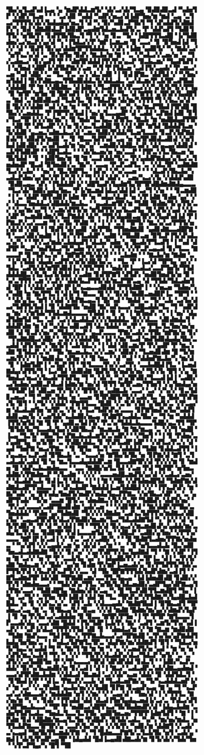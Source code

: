 ▜▙▞▄▜▃▟▚▟▐▃▄▝▄▝▆▟▛▟▟▃▆▜▞▝▟▞▃▞▟▞▜▃▄▝▉▟▉▟▉▃▟▝▚▟▅▜▛▝▞▟▛▞▜▃▅▝▝▝▝▃▞▟▉▝▚▟▟▝▚▟▛▞▅▃▞▟▐▟▛▜▅▞▆▝▆▟▝▃▄▝▃▜▃▞▜▜▜▜▞▟▞▞▙▟▄▟▄▞▅▃▜▝▟▝▚▝▉▞▚▟▊▃▛▜▙▜▝▜▝▟▚▟▟▜▞▟▇▟▛▞▚▝▉▟▝▟▇▟▉▟▃▛▐▟▉▟▛▃▄▟▆▜▟▃▅▃▙▟▜▞▃▝▛▝▟▟▚▟▜▝▜▟▊▜▜▜▞▝▅▜▙▜▚▝▊▟▜▜▙▜▙▃▜▝▜▝▞▝▅▝▊▃▝▜▞▝▐▟█▜▜▜▃▟█▝▐▞▜▟▉▟▅▞▃▞▅▃▛▞▄▞▟▝▚▝▐▜▟▃▞▞▛▝▆▛▐▃▆▃▅▝█▝▃▃▞▝▊▝▉▜▅▟▐▟▝▜▞▞▝▟▝▝▉▟▜▝▉▞▄▞▟▟▆▜▛▜▜▟▟▟▃▝▞▟▚▝▐▟▆▝▄▟▉▜▞▝▚▝▇▟▞▃▞▝▅▜▚▃▚▞▟▝▃▝▉▞▆▜▅▝▉▟▚▝▇▃▙▞▆▝▇▝▝▃▝▞▚▟▃▞▞▃▅▞▅▝▃▝▜▞▃▟▅▃▞▝▊▞▄▟▜▝▛▝▝▟▆▜▛▟▟▟▐▜▚▜▚▞▄▃▛▝▉▃▙▃▆▞▝▜▄▟▜▟▜▝▐▝▄▜▅▟▝▟█▛▐▞▟▜▙▛▇▞▞▃▅▝▚▜▝▛▐▜▟▃▅▝▃▟▐▜▞▃▄▟▞▝▛▃▆▃▞▃▅▝▚▟▝▟█▞▝▃▝▜▃▝▛▃▝▃▚▝▟▃▚▟▉▝▐▝▊▟▐▛▇▃▝▟▟▜▟▝▞▝▚▜▅▞▅▜▟▟▐▝▉▞▛▟▇▃▄▃▜▜▙▟▉▟▟▃▜▞▟▟▃▟▃▝▃▞▟▃▆▞▛▃▙▜▛▃▟▜▙▟▞▟▟▟▉▝▛▝▇▝▞▟█▟▇▃▝▟▐▟▇▝▞▜▃▟▜▜▞▞▛▃▃▞▞▞▚▞▙▜▞▜▞▞▛▜▄▝▉▝▆▜▛▝▆▜▅▝█▝█▟▚▟▜▝▐▞▛▞▝▃▜▞▝▜▃▝▟▝▇▜▜▝▄▜▛▟▚▜▄▟█▜▃▝▇▟▝▃▜▟▉▟▉▃▟▝▜▃▙▜▃▝█▝▜▟▃▛▇▝▟▞▆▞▚▜▜▜▝▜▝▞▙▃▚▞▟▝▉▝█▞▞▞▟▟▇▝▚▟▝▞▅▝▆▝▝▜▞▝▝▝▚▜▚▝▄▞▚▝▅▞▆▃▛▜▙▟▐▜▛▟█▝█▜▙▞▞▃▅▟▟▃▝▛▐▜▛▜▚▞▙▟▐▝▅▞▄▜▃▃▄▟▛▝▟▝▃▟▟▝▃▛▇▟▐▟▊▝▊▜▞▜▃▞▜▛▐▞▞▞▅▞▆▞▚▝▉▝▆▟▞▜▃▜▄▃▚▛▇▜▃▝▇▃▙▝▆▝▅▟█▟▄▟▜▜▛▃▝▟█▝▛▝▟▜▃▟▛▝▞▞▅▝▊▞▄▃▜▃▟▟█▝█▝▞▟▝▟▛▝▆▜▟▝█▟▟▟▜▃▅▝▜▞▟▟▉▝▄▃▅▃▚▟▆▃▙▃▞▟▝▃▆▃▜▟▉▞▛▟▟▞▜▃▅▜▃▃▙▝▊▃▛▞▙▛▇▟▊▟▞▜▝▟▉▟▜▞▆▟▉▝▃▝▊▝█▃▃▜▟▜▚▟▝▃▄▝▅▝▅▜▛▟▉▟▃▟▊▟▝▞▅▜▙▟▐▟▊▟█▞▝▃▚▟▜▃▟▞▆▝▅▞▚▞▝▃▆▟▉▞▟▟█▃▚▟▚▝▟▞▄▃▄▞▟▟▊▟▝▃▙▜▜▟▉▟▛▝▝▟█▜▃▟▃▝▝▝▟▞▙▃▅▞▅▝▅▞▃▃▛▝▐▜▛▃▚▜▃▜▙▃▅▝▅▜▙▜▟▟▝▝▊▝▐▟▉▜▅▞▆▝█▝▇▝▃▃▛▟▟▞▜▞▃▝▛▞▄▟▟▛▇▟▄▞▄▜▃▞▃▜▅▟▅▟▛▝█▃▟▝▉▜▅▟▊▞▃▝▇▞▚▝▃▃▄▝▛▃▛▃▟▜▃▝▃▝▞▟▃▜▛▝▄▟▇▟▇▜▃▞▞▃▙▞▝▝▅▞▚▝█▃▜▟▛▜▃▝▐▟▚▞▝▞▚▞▃▃▅▝▝▝▝▟▃▟▚▜▙▃▙▞▚▃▟▃▛▟▅▞▄▞▙▞▞▛▐▞▚▜▝▞▝▜▝▞▟▝▟▟▚▝▝▃▅▞▚▃▞▞▙▝▞▟▟▟▚▟▉▝▉▟▉▃▄▃▝▟▚▝▐▜▟▟▟▛▐▞▝▟█▜▄▟▚▜▄▟▆▜▄▜▛▜▛▟█▟▆▟▇▟▄▃▃▃▝▜▃▞▟▞▜▟▉▞▄▟▄▜▅▃▝▛▐▞▆▃▆▟▐▟▃▞▟▟▐▟▝▃▞▜▝▞▅▝▝▝▊▃▆▟▉▝▐▝▃▝▟▟▛▝█▜▚▟▊▛▐▟▆▝▛▝▅▝▚▟▄▞▟▃▛▝▅▝▞▛▐▟▇▝▊▟▅▝▄▞▝▞▞▝▟▃▃▜▅▟▟▃▞▟█▟▟▞▆▃▙▃▝▝▄▃▟▃▆▜▛▞▆▝▜▟▉▝▉▟▆▞▜▞▄▜▜▞▃▞▝▞▄▞▆▞▄▞▜▝▞▃▆▞▟▜▜▞▅▝▆▜▟▜▜▞▄▞▙▃▟▜▄▝█▝▟▜▞▞▄▟▝▞▟▃▞▟▛▝▚▃▆▟▊▟▆▞▞▜▃▛▇▟▟▝▟▞▚▝▜▜▞▟▄▟▊▃▄▜▛▞▚▜▄▟▚▟▐▟▝▛▐▛▇▃▛▞▃▞▃▃▆▝▜▝▃▜▙▝▛▟▇▝▚▝▐▝▞▝▃▜▝▜▛▜▞▝▇▃▚▞▃▞▛▜▜▞▅▞▟▞▟▝▞▟▊▝▐▝▉▟▜▝▟▞▄▟▊▝▟▞▛▜▙▝▜▜▅▟▇▟▊▝▄▟▊▟▇▃▃▟█▛▇▝▜▝▃▃▞▟▊▞▅▟▇▝▐▝▊▞▚▜▜▃▟▟▛▝▄▟▇▝▞▜▙▟▊▃▅▝▉▜▃▛▐▜▞▟▚▟▃▃▚▞▚▝▝▝▛▞▃▞▆▟▞▃▙▟▄▟▜▝▟▃▙▞▚▟▅▝▄▝█▃▟▞▛▜▃▟▜▝▐▝▚▟▝▟▟▜▛▝▚▃▛▝▅▟▜▟▃▞▜▞▚▟▅▝▛▞▄▞▄▝▞▜▚▝▞▞▛▃▛▃▄▃▟▝▊▞▜▃▃▝▇▃▃▃▛▝█▝▜▟▚▃▚▞▚▝▇▛▇▜▞▜▞▟▞▟▝▝▝▃▙▟▆▝▝▝▇▃▙▞▆▝▇▟▆▝▃▝▐▞▚▜▟▟▝▟▄▟▞▃▟▜▚▞▅▜▞▟█▞▙▞▃▝▝▜▃▝▛▝▐▃▞▟▝▜▛▜▄▝▄▞▞▝▜▟▃▝▃▟▜▞▟▞▆▜▛▟▉▟▐▃▚▜▜▞▜▜▝▝▅▟▞▛▐▃▃▟▃▞▃▃▛▜▅▜▞▜▜▟▟▟▟▟█▃▚▜▄▜▃▞▙▜▟▟▝▞▃▟▆▝▊▟▜▛▇▜▝▟▜▟▚▝▅▟▉▜▅▟▜▞▅▝▉▝▚▞▃▜▜▜▝▃▆▝▞▃▛▞▝▟▟▞▙▃▛▜▜▞▟▞▆▃▛▜▛▃▄▝▟▝▜▜▟▞▜▟▃▟▅▜▟▝█▛▐▝▞▟▟▞▃▞▟▛▐▛▐▞▚▃▄▃▃▟▉▟▟▝▛▜▜▟▇▛▐▝▝▞▅▃▅▝▜▟▅▞▚▞▚▟█▝▆▝▇▞▛▜▃▜▝▟▐▞▜▝▇▃▃▝█▝▞▝▉▞▟▝▇▟▉▃▅▟▉▛▐▃▝▜▛▜▝▝▝▝▟▞▄▜▃▝▆▜▝▞▟▟▝▞▙▛▇▃▄▃▜▝█▞▚▟▝▝▇▟▟▝▃▝▜▞▝▃▙▝▃▞▙▞▟▃▞▜▟▜▜▞▙▟▐▝▉▝▟▟▇▜▙▝▅▟█▝▇▞▚▟▚▃▃▞▚▟█▃▟▟▞▜▃▝▜▝▚▟▛▟▄▝▆▞▝▞▆▜▟▞▜▜▟▃▆▟▃▃▃▃▜▜▟▟▝▝▊▝▄▝▐▝▇▜▅▟▚▝▚▝▐▝▅▞▝▟▄▟▜▟▆▜▟▝▜▃▝▃▛▝▃▞▞▟▃▟▟▃▛▞▞▞▙▟▟▟▃▝▉▞▞▟▃▃▝▟▊▟▆▟▄▜▝▟▟▟▛▟▆▝▆▝▟▝▚▞▟▃▚▟▊▃▟▜▝▟▃▜▟▟▞▝▚▞▛▝▃▝▛▜▃▜▃▜▅▞▅▞▅▟▉▝▟▝▊▃▛▞▅▞▚▞▜▟▄▞▄▃▛▝▄▃▛▃▃▃▝▛▇▞▃▟▞▃▜▜▙▝▆▛▇▞▅▝▊▞▝▜▚▟▇▟█▃▞▟█▞▝▃▜▞▞▞▟▟▟▜▙▝▐▟▝▞▆▞▜▃▟▝▅▟▜▟▉▟▄▟▄▜▙▞▃▃▟▟▝▟▜▞▙▞▚▝▇▞▙▜▝▃▙▜▟▃▚▝▐▝▟▟▝▟▊▃▆▞▛▝▛▞▄▟▛▝▛▝▆▃▚▟▇▝▊▜▟▃▛▃▚▞▝▜▙▝▆▃▅▃▙▃▚▞▞▃▆▞▝▟▉▟▚▝▜▃▅▟▊▟▆▝█▝▜▞▆▃▆▞▛▞▞▝▐▝▆▟▊▟▄▝▟▜▅▝▞▝▉▝▆▃▝▝▟▝▚▟▝▝▟▟▅▛▇▃▙▞▚▝▆▞▟▝▊▝▐▟▆▜▟▛▐▝▃▜▄▛▐▜▝▝▊▜▃▃▃▜▚▞▞▃▞▜▚▝▃▃▙▟█▟▐▜▃▝▐▃▅▟▇▟▄▞▟▜▜▞▜▝▐▃▞▜▟▝▟▟▉▟▇▝█▟▜▞▜▞▅▟▜▞▅▞▝▜▞▞▙▝█▜▝▞▄▝▇▜▅▟▃▞▅▃▞▞▙▃▟▞▜▜▟▜▄▝▜▝▚▝▟▞▚▝▚▞▄▜▛▟▊▞▜▃▃▟▐▟▐▝▃▟▉▞▃▞▙▟▅▞▄▟▉▃▛▟▃▟▐▟▆▞▆▝▅▞▟▝▉▜▜▝▆▜▛▃▅▞▜▜▅▜▝▞▄▜▅▟▄▞▅▝▜▜▟▛▐▟▝▟▉▃▅▝▛▞▜▞▞▝█▜▜▞▄▝▄▟▇▃▙▝▃▃▞▝▃▞▝▞▚▞▞▝▊▃▜▟▊▃▅▃▞▝▜▝▚▟▛▃▜▟▄▝▅▝▃▃▅▝▊▜▛▟█▜▞▜▞▞▃▟▞▜▃▝▅▝█▟▞▜▚▛▇▞▙▝▉▜▝▝▞▜▞▝▞▟▟▞▝▛▇▜▜▃▃▝█▟▊▝▞▃▜▞▚▜▟▝▄▜▅▜▞▃▝▞▛▃▄▞▆▝▟▃▟▃▆▜▅▝▅▜▛▃▝▞▙▝▞▜▃▞▜▟▛▟▚▞▃▃▃▝▊▛▇▜▅▟▚▞▙▞▚▟▟▜▟▟▊▃▅▞▙▝▞▃▅▜▟▞▚▃▙▟▉▞▅▃▄▝▛▟▇▜▚▃▟▟▃▜▙▞▃▝▜▝▆▝▚▟▟▟▐▜▜▞▆▜▟▝▇▝█▝▛▝▄▟▊▃▜▟▐▜▞▝▛▃▚▞▜▟▟▃▙▃▃▃▜▟█▞▄▃▜▜▝▜▛▝▉▜▟▞▙▞▜▃▃▟▄▜▄▞▞▟▉▜▙▃▛▝▆▃▆▃▙▝▇▝▇▞▆▃▄▝▃▝▞▞▜▝▅▟█▝▐▃▄▝▜▃▜▞▝▜▙▞▜▃▚▛▇▃▙▃▟▃▆▜▞▃▚▟▛▞▝▝▞▜▅▜▝▝▐▝▊▝▛▟▅▞▃▞▄▟▛▜▄▝▚▞▙▜▛▝▃▝▛▟█▞▟▟▃▝▊▝▛▟▜▃▟▛▐▟▛▝▝▞▟▜▃▞▛▃▚▝▟▝▄▟▝▜▅▛▇▝▅▃▞▛▇▃▝▝▊▝█▜▄▝▜▃▜▝▃▃▚▟▟▟▟▝▜▟▇▝▊▟▟▃▟▜▜▝▐▞▄▃▅▃▚▃▛▃▟▝▉▜▙▃▙▝▃▝▚▃▃▞▅▝▇▜▙▞▙▜▙▝▅▝▊▛▇▞▟▝▇▜▝▃▜▃▟▃▟▞▃▟▟▝█▝▅▝▆▃▜▃▃▟▄▟▟▟▛▃▆▝█▃▃▟▇▜▛▞▟▝▛▞▞▞▆▝▊▝▆▟▅▝█▝▟▟▚▃▙▃▆▟▅▃▃▝▝▃▃▝▇▟█▞▅▜▃▜▟▝▞▃▅▝▛▟▝▜▟▜▛▝▅▜▅▃▟▟▇▞▞▛▇▟▆▃▛▝▚▜▃▟▆▝▝▞▞▞▝▃▃▃▅▟█▃▆▟▜▞▄▞▟▝▞▃▟▃▞▃▅▞▞▝▟▃▟▟▚▃▙▝▊▟▐▃▜▝▟▟▃▝▐▝▐▝▇▝▞▜▙▝▞▟▜▟▅▟█▜▟▝▜▟▆▛▇▞▟▟▇▟▃▟▛▜▚▟▃▃▜▝▝▟▚▃▙▟▛▝▇▟▟▟▐▃▅▜▟▟█▟▝▞▞▝▐▜▚▃▛▟▚▝▆▝▇▞▚▟▞▝▄▝█▜▚▟▄▜▅▟▜▞▅▟▛▞▅▟▄▜▄▃▛▛▇▃▝▞▅▜▙▃▞▟▛▝▄▝▃▝▄▟▛▜▚▟▞▝▜▞▅▝▃▃▆▝█▜▞▃▝▟▅▟▇▃▚▜▞▞▚▞▛▝▜▟█▟▚▝▟▟▜▞▅▞▝▝▛▞▃▞▃▃▃▞▃▟▛▜▙▟▊▟▆▝▄▟▞▃▅▝▝▝▞▟▊▜▛▟▝▝▇▞▟▟▛▞▛▜▙▞▃▜▅▟▟▟▞▝▛▟▅▝▄▞▜▟▆▟▊▝▜▞▞▞▞▟▇▟▅▝▃▟▚▃▜▟▜▜▚▞▆▟▇▃▞▟█▞▙▞▝▃▄▃▟▜▛▟▜▞▟▃▞▛▇▟▉▞▆▃▆▞▜▃▞▜▟▃▟▟▇▜▟▝▚▝▐▞▞▝▟▝▄▝▜▞▛▟▉▞▚▝▛▝▟▝▚▞▟▟▐▝▜▝▝▜▜▞▟▝▉▞▄▃▞▞▆▃▆▟▊▟▚▞▄▟▟▞▆▞▃▟▄▜▃▜▚▜▃▝▉▟▉▜▛▝▛▟▐▃▃▃▆▜▟▝▅▝▝▟█▃▛▝▃▟▉▞▄▜▅▞▝▞▛▜▚▞▃▃▃▝▇▛▐▛▐▞▃▟▐▝▞▝▛▃▝▃▞▞▃▟█▞▚▝▝▝█▝█▟▇▜▃▟▅▞▛▛▇▞▅▟▅▃▝▝▚▞▟▜▝▞▞▃▄▟▞▃▆▝▅▝▟▞▟▝▃▞▆▝▝▃▝▝▊▝▅▜▃▃▟▃▙▝█▃▚▟▉▜▅▃▟▃▟▟▇▟▇▝▜▞▞▝▊▞▚▞▝▞▄▞▛▟▛▜▚▜▃▜▄▟▇▟▝▜▝▝▇▝▞▟▛▝▐▜▅▝▇▝▃▞▞▝▅▝▛▝▛▝▃▃▙▜▄▝▄▞▚▝▐▟▄▟█▞▛▞▝▃▜▛▐▃▝▟▐▝▃▜▚▜▞▟▇▝▆▟▄▃▆▝▞▝█▟▞▝▄▞▆▝▊▟▆▝▛▞▆▛▐▃▅▃▟▞▄▝▊▞▛▜▟▜▜▞▜▟▞▃▛▜▜▞▛▟▝▞▙▃▛▟▚▃▛▜▞▞▃▃▝▟▝▜▙▝█▛▇▜▜▜▟▞▙▟▛▟▆▞▃▟▐▜▝▝▇▜▃▟▆▟▜▛▐▟▞▟▊▝▜▛▇▟▊▃▆▞▃▃▜▜▃▜▄▃▄▝▐▟▐▟▅▟▊▟█▝▊▟▉▞▞▜▚▜▝▟▆▟▅▃▃▞▝▝▜▟▞▟▚▞▜▜▃▝▅▜▙▜▄▜▟▃▅▟▉▞▃▟▛▜▄▞▟▛▇▃▄▜▞▛▇▞▃▃▞▝▜▟▊▟█▜▄▝▇▟▅▞▟▜▞▃▄▝▚▝█▝▜▃▛▟▊▜▜▃▆▟█▜▝▜▄▝▐▜▄▝▃▞▜▞▝▃▜▜▅▝▛▛▐▟▊▟▝▟▟▝▇▝▜▃▝▜▛▟▚▞▚▜▜▟▇▞▚▜▄▟█▃▙▟█▟▃▝▅▝▊▝▞▟▚▃▚▞▃▝▟▜▝▃▙▝▞▟▃▃▄▟▞▝▇▟▇▜▙▟▐▝▉▜▙▃▟▜▝▜▛▟▅▃▞▃▄▝▇▝▃▝▊▜▙▃▄▜▞▝▉▃▄▝▞▞▟▝▆▟▇▝█▟▆▞▆▞▄▞▞▟▆▟▚▜▄▛▐▝▊▝▆▝▛▞▙▞▃▞▃▟▟▟▅▝▉▝▉▃▃▝▇▜▛▞▛▜▅▝▐▝▛▝▛▜▛▝▇▜▃▃▃▜▛▃▃▟▞▟▄▝▃▃▞▟▇▝█▟▟▝▐▜▞▜▟▛▐▃▙▜▚▝▇▞▝▃▟▜▝▃▆▜▞▜▚▞▚▟▐▃▛▞▝▝▄▛▐▞▟▃▞▜▜▜▚▜▜▟▝▟▊▝▊▝▝▟▅▟▃▞▆▝▞▝▇▝▇▃▆▝▆▟▉▟▇▝▜▟▇▝▇▟▚▃▃▝▜▟▐▜▙▃▚▝▛▛▇▃▙▃▃▞▃▞▜▛▇▟█▝▃▜▚▞▙▞▄▛▇▟▟▜▙▟▄▜▅▜▅▞▃▝▐▝▚▟▃▞▙▛▇▜▃▜▛▃▝▟▄▛▇▞▆▞▟▟▇▟▜▝▉▜▝▝▜▟▃▞▅▜▞▜▄▃▚▞▄▟▟▝▜▝▚▝▇▞▜▝▇▝▆▝▆▝▚▝▄▝▞▃▅▟▜▞▅▝▄▟▝▝▆▝▅▝▅▝▞▟▜▞▆▃▚▃▙▜▝▜▚▝▚▝▞▞▝▜▜▞▛▞▟▃▟▟▚▞▟▃▞▜▟▃▛▝▅▜▞▝▃▝▃▝▟▜▞▞▃▞▙▟▉▜▅▝▛▝▞▜▚▃▃▃▞▜▛▟▝▟▛▟▛▟▟▝▊▟▃▜▝▝▐▟▉▞▚▃▛▃▟▟▞▝▉▞▚▞▙▃▆▟▉▞▆▝▊▞▃▟▐▝▟▝▐▝▇▃▞▝▃▟▃▟▛▃▚▟▞▟▇▃▄▟▅▟▝▃▃▞▟▜▛▟▇▃▙▟▆▝▞▟▟▃▟▝▇▃▆▟▝▃▞▞▟▞▚▃▅▝▟▟▞▝▉▝▟▟▜▟▃▜▝▝▊▜▙▟▐▞▛▝▝▟▐▃▝▛▇▃▛▞▃▃▙▝▟▝▜▃▟▃▅▛▇▞▄▝▜▞▚▃▟▟▟▃▅▛▐▞▞▝▆▝▃▞▝▞▃▜▚▟▆▝▄▃▙▞▅▞▞▞▙▟█▝▊▛▇▝▊▃▄▟▚▃▄▝▇▝▄▝▜▝▚▃▛▃▞▃▞▟▆▃▃▟▚▝▆▟▟▟▆▝▅▜▝▞▆▞▝▞▝▃▄▞▟▝▝▜▅▞▟▝▐▝▞▜▜▜▃▝▇▞▅▞▆▝▚▝▚▝▊▟▞▝▐▜▚▟▟▝▟▟▝▟▃▟▐▜▅▜▄▟▄▃▅▟▐▞▃▞▃▝▛▟▃▞▟▜▞▟▛▜▅▃▙▃▃▞▝▜▛▝▛▝▅▟▉▃▞▟█▜▚▃▞▜▙▜▙▟▅▟▛▞▟▝▐▟▄▃▙▟▆▝▃▟▅▜▜▟▜▃▟▃▝▜▅▟▃▜▃▃▜▃▜▜▙▝▄▟▉▜▅▃▅▞▜▜▛▛▐▟▆▜▟▜▝▝▇▝▐▝▛▟▆▝▊▟▝▟█▟▇▞▆▃▄▜▃▜▅▝▛▟█▟▚▝▉▜▟▞▃▟▃▝▚▞▚▝▆▞▅▞▆▟▃▝▅▜▜▃▙▛▇▃▃▜▛▜▛▞▄▝▃▃▛▞▙▞▚▞▄▝▞▞▙▜▚▝▚▟▊▞▆▝▟▟▇▜▝▞▃▟▞▃▚▃▄▟▝▜▅▜▙▜▜▃▆▟▞▛▇▝▚▝▜▝█▟▅▃▃▛▇▜▞▃▜▃▙▜▙▝▅▜▝▃▟▞▄▝▆▟▐▝▟▞▙▜▚▟▛▃▄▜▛▝▐▟▄▟▟▝█▟▐▃▄▟▊▟▇▃▟▞▆▝▊▜▞▟▞▞▜▟▞▜▅▝▝▞▛▃▛▜▄▞▚▝█▜▝▜▉
